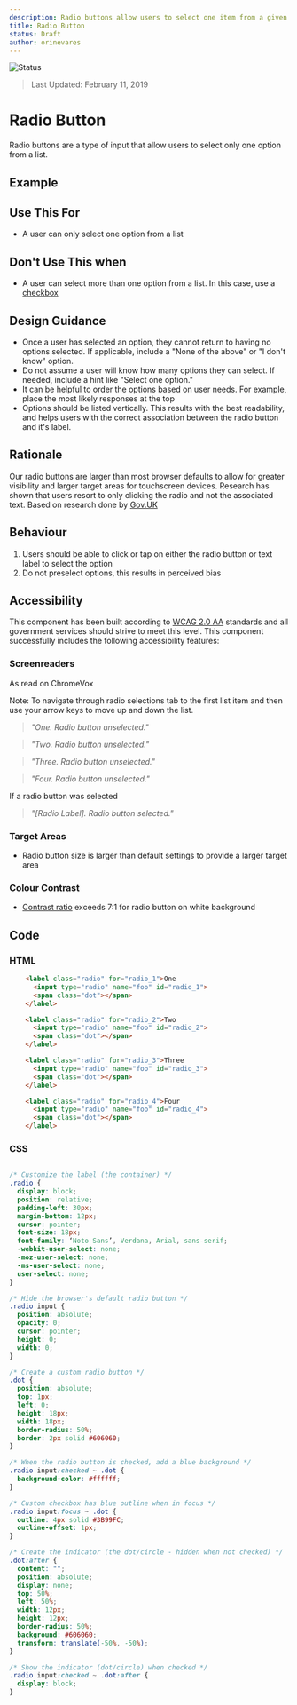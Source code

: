 ```yaml
---
description: Radio buttons allow users to select one item from a given list.
title: Radio Button
status: Draft
author: orinevares
---
```


![Status](https://img.shields.io/badge/Recommended-Draft-orange.svg)
> Last Updated: February 11, 2019

# Radio Button
Radio buttons are a type of input that allow users to select only one option from a list.

## Example

<component-preview path="components/radio/sample.html" height="150px" width="800px"> </component-preview>

## Use This For
* A user can only select one option from a list

## Don't Use This when
*	A user can select more than one option from a list. In this case, use a [checkbox](../checkbox.md)

## Design Guidance
* Once a user has selected an option, they cannot return to having no options selected. If applicable, include a "None of the above" or "I don't know" option.
*	Do not assume a user will know how many options they can select. If needed, include a hint like "Select one option." 
*	It can be helpful to order the options based on user needs. For example, place the most likely responses at the top
*	Options should be listed vertically. This results with the best readability, and helps users with the correct association between the radio button and it's label.

## Rationale
Our radio buttons are larger than most browser defaults to allow for greater visibility and larger target areas for touchscreen devices. Research has shown that users resort to only clicking the radio and not the associated text.
Based on research done by [Gov.UK](https://designnotes.blog.gov.uk/2016/11/30/weve-updated-the-radios-and-checkboxes-on-gov-uk/)

## Behaviour
1.	Users should be able to click or tap on either the radio button or text label to select the option
2.	Do not preselect options, this results in perceived bias

## Accessibility
This component has been built according to [WCAG 2.0 AA](https://www.w3.org/TR/WCAG20/) standards and all government services should strive to meet this level.  This component successfully includes the following accessibility features:

### Screenreaders
As read on ChromeVox

Note: To navigate through radio selections tab to the first list item and then use your arrow keys to move up and down the list.

> *"One. Radio button unselected."*

> *"Two. Radio button unselected."*

> *"Three. Radio button unselected."*

> *"Four. Radio button unselected."*

If a radio button was selected

> *"[Radio Label]. Radio button selected."*

### Target Areas
* Radio button size is larger than default settings to provide a larger target area

### Colour Contrast
* [Contrast ratio](https://webaim.org/articles/contrast/) exceeds 7:1 for radio button on white background

## Code
### HTML
```html
    <label class="radio" for="radio_1">One
      <input type="radio" name="foo" id="radio_1">
      <span class="dot"></span>
    </label>

    <label class="radio" for="radio_2">Two
      <input type="radio" name="foo" id="radio_2">
      <span class="dot"></span>
    </label>

    <label class="radio" for="radio_3">Three
      <input type="radio" name="foo" id="radio_3">
      <span class="dot"></span>
    </label>

    <label class="radio" for="radio_4">Four
      <input type="radio" name="foo" id="radio_4">
      <span class="dot"></span>
    </label>
```
 
### CSS
```css

/* Customize the label (the container) */
.radio {
  display: block;
  position: relative;
  padding-left: 30px;
  margin-bottom: 12px;
  cursor: pointer;
  font-size: 18px;
  font-family: ‘Noto Sans’, Verdana, Arial, sans-serif;
  -webkit-user-select: none;
  -moz-user-select: none;
  -ms-user-select: none;
  user-select: none;
}

/* Hide the browser's default radio button */
.radio input {
  position: absolute;
  opacity: 0;
  cursor: pointer;
  height: 0;
  width: 0;
}

/* Create a custom radio button */
.dot {
  position: absolute;
  top: 1px;
  left: 0;
  height: 18px;
  width: 18px;
  border-radius: 50%;
  border: 2px solid #606060;
}

/* When the radio button is checked, add a blue background */
.radio input:checked ~ .dot {
  background-color: #ffffff;
}

/* Custom checkbox has blue outline when in focus */
.radio input:focus ~ .dot {
  outline: 4px solid #3B99FC;
  outline-offset: 1px;
}

/* Create the indicator (the dot/circle - hidden when not checked) */
.dot:after {
  content: "";
  position: absolute;
  display: none;
  top: 50%;
  left: 50%;
  width: 12px;
  height: 12px;
  border-radius: 50%;
  background: #606060;
  transform: translate(-50%, -50%);
}

/* Show the indicator (dot/circle) when checked */
.radio input:checked ~ .dot:after {
  display: block;
}
```
